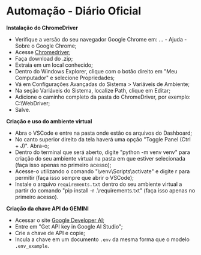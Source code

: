 # Automação - Diário Oficial

**Instalação do ChromeDriver**
- Verifique a versão do seu navegador Google Chrome em: ... - Ajuda - Sobre o Google Chrome;
- Acesse [Chromedriver]([https://chromedriver.storage.googleapis.com/index.html?path=114.0.5735.90/](https://sites.google.com/chromium.org/driver/));
- Faça download do .zip;
- Extraia em um local conhecido;
- Dentro do Windows Explorer, clique com o botão direito em "Meu Computador" e selecione Propriedades;
- Vá em Configurações Avançadas do Sistema > Variáveis de Ambiente;
- Na seção Variáveis do Sistema, localize Path, clique em Editar;
- Adicione o caminho completo da pasta do ChromeDriver, por exemplo: C:\WebDriver;
- Salve.

**Criação e uso do ambiente virtual**
- Abra o VSCode e entre na pasta onde estão os arquivos do Dashboard;
- No canto superior direito da tela haverá uma opção "Toggle Panel (Ctrl + J)". Abra-o;
- Dentro do terminal que será aberto, digite "python -m venv venv" para criação do seu ambiente virtual na pasta em que estiver selecionada (faça isso apenas no primeiro acesso);
- Acesse-o utilizando o comando "\venv\Scripts\activate" e digite r para permitir (faça isso sempre que abrir o VSCode);
- Instale o arquivo `requirements.txt` dentro do seu ambiente virtual a partir do comando "pip install -r .\requirements.txt" (faça isso apenas no primeiro acesso).

**Criação da chave API do GEMINI**
- Acessar o site [Google Developer AI](https://ai.google.dev/);
- Entre em "Get API key in Google AI Studio";
- Crie a chave de API e copie;
- Incula a chave em um documento `.env` da mesma forma que o modelo `.env_example`.
